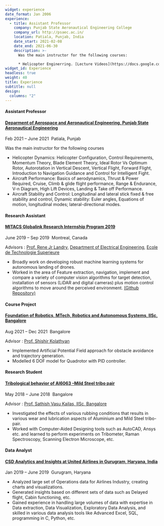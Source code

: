 ```yaml
---
widget: experience
date_format: Jan 2006
experience:
  - title: Assistant Professor
    company: Punjab State Aeronautical Engineering College
    company_url: http://psaec.ac.in/
    location: Patiala, Punjab, India
    date_start: 2021-02-08
    date_end: 2021-06-30
    description: >-
      Was the main instructor for the following courses:

      * Helicopter Enginerring. [Lecture Videos](https://docs.google.com/spreadsheets/d/1AEPxIMOgEb1ugyfhm1m2em8rf6vkH-aT/edit##gid=1887361301)  * Aircraft Structures. [Lecture Videos](https://docs.google.com/spreadsheets/d/1ZY95AMYS4pkHM7tr8uFe5Uq-Hl_-s4fF/edit##gid=1196452268) * Aircraft Performance. [Lecture Videos](https://docs.google.com/spreadsheets/d/1GF9zuYyKVXGzaKoV5Wqrcd9PTtAVyR0F/edit#gid=1458694770) * Aircraft Stability and Control. [Lecture Videos](https://docs.google.com/spreadsheets/d/1uGu29oBwKBpaWH42YdNj9bxoFhZ3Qj9V/edit#gid=287325547)
widget_id: Experience
headless: true
weight: 40
title: Experience
subtitle: null
design:
  columns: "2"
---
```

<!--StartFragment-->

#### Assistant Professor

#### [Deparment of Aerospace and Aeronautical Engineering, Punjab State Aeronautical Engineering](https://www.nvidia.com/en-in/)

Feb 2021 – June 2021  Patiala, Punjab

Was the main instructor for the following courses[](http://psaec.ac.in/)[](https://www.linkedin.com/in/ravichandrasv/)

* Helicopter Dynamics: Helicopter Configuration, Control Requirements, Momentum Theory, Blade Element Theory, Ideal Rotor Vs Optimum Rotor, Autorotation in Vertical Descent, Vertical Flight, Forward Flight, Introduction to Navigation Guidance and Control for Intelligent Fight.
* Aircraft Performance: Basics of aerodynamics, Thrust & Power Required, Cruise, Climb & glide flight performance, Range & Endurance, V-n Diagram, High Lift Devices, Landing & Take off Performance.
* Aircraft Stability and Control: Longitudinal and lateral stick fixed & free stability and control, Dynamic stability: Euler angles, Equations of motion, longitudinal modes; lateral-directional modes.

<!--EndFragment-->

<!--StartFragment-->

#### Research Assistant

#### [MITACS Globalink Research Internship Program 2019](https://mila.quebec/en/)

June 2019 – Sep 2019  Montreal, Canada

Advisors : [Prof. Rene Jr Landry](https://www.etsmtl.ca/en/research/professors/rlandry), [Department of Electrical Engineering](<>), [Ecole de Technologie Superieure](https://www.etsmtl.ca/)[](https://www.i3s.unice.fr/~precioso/)[](https://www.inria.fr/en)[](https://univ-cotedazur.eu/)

* Broadly work on developing robust machine learning systems for autonomous landing of drones.
* Worked in the area of Feature extraction, navigation, implement and compare a variety of computer vision algorithms for target detection, installation of sensors (LiDAR and digital cameras) plus motion control algorithms to move around the perceived environment. [(Github Repository)](https://github.com/Lokesh97Bansal/Landing-Site-detection-for-Autonomous-landing-of-a-UAV-in-GPS-Denied-Environment-)

<!--EndFragment-->

<!--StartFragment-->

#### Course Project

#### [Foundation of Robotics, MTech, Robotics and Autonomous Systems, IISc, Bangalore](https://mllab.csa.iisc.ac.in/)

Aug 2021 – Dec 2021  Bangalore

Advisor : [Prof. Shishir Kolathyan](https://shishirny.github.io/)

* Implemented Artificial Potential Field approach for obstacle avoidance and trajectory generation.
* Modelled 6 DOF model for Quadrotor with PID controller.

<!--EndFragment-->

<!--StartFragment-->

#### Research Student

#### [Tribological behavior of Al6063 –Mild Steel tribo pair](http://127.0.0.1:5500/index.html)

May 2018 – June 2018  Bangalore

Advisor : [Prof. Sathish Vasu Kailas, IISc, Bangalore](https://mecheng.iisc.ac.in/people/satish-v-kailas/)

* Investigated the effects of various rubbing conditions that results in various wear and lubrication aspects of Aluminium and Mild Steel tribo-pair.
* Worked with Computer-Aided Designing tools such as AutoCAD, Ansys etc. and learned to perform experiments on Tribometer, Raman Spectroscopy, Scanning Electron Microscope, etc.

<!--EndFragment-->

<!--StartFragment-->

#### Data Analyst

#### [CSD Analytics and Insights at United Airlines in Gurugram, Haryana, India](http://cds.iisc.ac.in/)

Jan 2019 – June 2019  Gurugram, Haryana

* Analyzed large set of Operations data for Airlines Industry, creating charts and visualizations.[](http://cds.iisc.ac.in/faculty/venky/)[](http://talukdar.net/)
* Generated insights based on different sets of data such as Delayed flight, Cabin functioning, etc.[](http://cds.iisc.ac.in/faculty/vss/)
* Gained experience in handling large volumes of data with expertise in Data extraction, Data Visualization, Exploratory Data Analysis, and skilled in various data analysis tools like Advanced Excel, SQL, programming in C, Python, etc.

<!--EndFragment-->